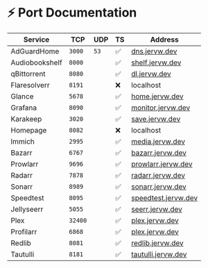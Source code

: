 # :zap: Port Documentation

| Service | TCP | UDP | TS | Address |
| -------------- | ------- | ---- | ------------------ | ------------------------------------------------ |
| AdGuardHome | `3000` | `53` | :white_check_mark: | [dns.jervw.dev](https://dns.jervw.dev) |
| Audiobookshelf | `8000` | | :white_check_mark: | [shelf.jervw.dev](https://shelf.jervw.dev) |
| qBittorrent | `8080` | | :white_check_mark: | [dl.jervw.dev](https://dl.jervw.dev) |
| Flaresolverr | `8191` | | :x: | localhost |
| Glance | `5678` | | :white_check_mark: | [home.jervw.dev](https://home.jervw.dev) |
| Grafana | `8090` | | :white_check_mark: | [monitor.jervw.dev](https://monitor.jervw.dev) |
| Karakeep | `3020` | | :white_check_mark: | [save.jervw.dev](https://save.jervw.dev) |
| Homepage | `8082` | | :x: | localhost |
| Immich | `2995` | | :white_check_mark: | [media.jervw.dev](https://media.jervw.dev) |
| Bazarr | `6767` | | :white_check_mark: | [bazarr.jervw.dev](https://bazarr.jervw.dev) |
| Prowlarr | `9696` | | :white_check_mark: | [prowlarr.jervw.dev](https://prowlarr.jervw.dev) |
| Radarr | `7878` | | :white_check_mark: | [radarr.jervw.dev](https://radarr.jervw.dev) |
| Sonarr | `8989` | | :white_check_mark: | [sonarr.jervw.dev](https://sonarr.jervw.dev) |
| Speedtest| `8095` | | :white_check_mark: | [speedtest.jervw.dev](https://speedtest.jervw.dev) |
| Jellyseerr | `5055` | | :white_check_mark: | [seerr.jervw.dev](https://seerr.jervw.dev) |
| Plex | `32400` | | :white_check_mark: | [plex.jervw.dev](https://plex.jervw.dev) |
| Profilarr | `6868` | | :white_check_mark: | [plex.jervw.dev](https://profilarr.jervw.dev) |
| Redlib | `8081` | | :white_check_mark: | [redlib.jervw.dev](https://redlib.jervw.dev) |
| Tautulli | `8181` | | :white_check_mark: | [tautulli.jervw.dev](https://tautulli.jervw.dev) |
